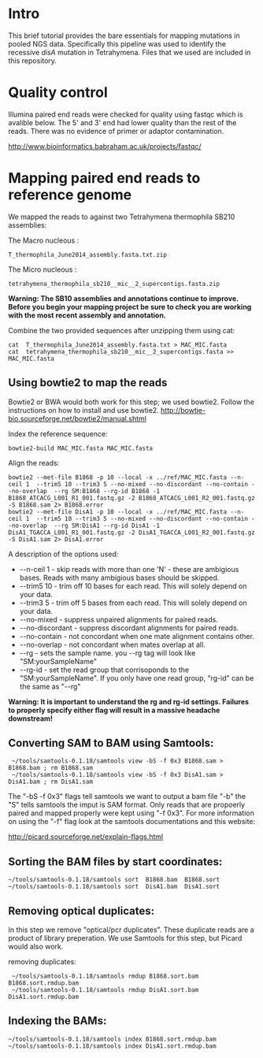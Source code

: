# Intro

This brief tutorial provides the bare essentials for mapping mutations in pooled NGS data. 
Specifically this pipeline was used to identify the recessive *disA* mutation in Tetrahymena.  Files 
that we used are included in this repository.

# Quality control

Illumina paired end reads were checked for quality using fastqc which is avalible below.  The 5' 
and 3' end had lower quality than the rest of the reads.  There was no evidence of primer or adaptor 
contamination. 


   http://www.bioinformatics.babraham.ac.uk/projects/fastqc/

# Mapping paired end reads to reference genome 

We mapped the reads to against two Tetrahymena thermophila SB210 assemblies:

The Macro nucleous :
   ```
   T_thermophila_June2014_assembly.fasta.txt.zip
   ```
The Micro nucleous : 
   ```
   tetrahymena_thermophila_sb210__mic__2_supercontigs.fasta.zip
   ``` 
**Warning: The SB10 assemblies and annotations continue to improve.  Before you begin your mapping project be sure to check you are working with the most recent assembly and annotation.**

Combine the two provided sequences after unzipping them using cat:
   ```
   cat  T_thermophila_June2014_assembly.fasta.txt > MAC_MIC.fasta
   cat  tetrahymena_thermophila_sb210__mic__2_supercontigs.fasta >> MAC_MIC.fasta
   ```

## Using bowtie2 to map the reads 

Bowtie2 or BWA would both work for this step; we used bowtie2.  Follow the instructions on how to install and use bowtie2.
http://bowtie-bio.sourceforge.net/bowtie2/manual.shtml


Index the reference sequence:

```
bowtie2-build MAC_MIC.fasta MAC_MIC.fasta
```

Align the reads:

```
bowtie2 --met-file B1868 -p 10 --local -x ../ref/MAC_MIC.fasta --n-ceil 1  --trim5 10 --trim3 5 --no-mixed --no-discordant --no-contain --no-overlap  --rg SM:B1868 --rg-id B1868 -1 B1868_ATCACG_L001_R1_001.fastq.gz -2 B1868_ATCACG_L001_R2_001.fastq.gz -S B1868.sam 2> B1868.error
bowtie2 --met-file DisA1 -p 10 --local -x ../ref/MAC_MIC.fasta --n-ceil 1  --trim5 10 --trim3 5 --no-mixed --no-discordant --no-contain --no-overlap  --rg SM:DisA1 --rg-id DisA1 -1 DisA1_TGACCA_L001_R1_001.fastq.gz -2 DisA1_TGACCA_L001_R2_001.fastq.gz -S DisA1.sam 2> DisA1.error
```

   A description of the options used:
   
*  --n-ceil 1  - skip reads with more than one 'N' - these are ambigious bases.  Reads with many ambigious bases should be skipped.
*  --trim5  10     - trim off 10 bases for each read.  This will solely depend on your data.
*  --trim3  5      - trim off 5 bases from each read.  This will solely depend on your data.
*  --no-mixed      - suppress unpaired alignments for paired reads.
*  --no-discordant - suppress discordant alignments for paired reads.
*  --no-contain    - not concordant when one mate alignment contains other.
*  --no-overlap    - not concordant when mates overlap at all.
*  --rg            - sets the sample name. you --rg tag will look like "SM:yourSampleName"
*  --rg-id         - set the read group that corrisoponds to the "SM:yourSampleName".  If you only have one read group, "rg-id" can be the same as "--rg"

**Warning: It is important to understand the rg and rg-id settings.  Failures to properly specify either flag will result in a massive headache downstream!**

## Converting SAM to BAM using Samtools:
```
 ~/tools/samtools-0.1.18/samtools view -bS -f 0x3 B1868.sam > B1868.bam ; rm B1868.sam
 ~/tools/samtools-0.1.18/samtools view -bS -f 0x3 DisA1.sam > DisA1.bam ; rm DisA1.sam
```

The "-bS -f 0x3" flags tell samtools we want to output a bam file "-b" the "S" tells samtools the imput is SAM format.
Only reads that are propoerly paired and mapped properly were kept using "-f 0x3".  For more information on using the "-f" flag look at the samtools documentations and this website:

http://picard.sourceforge.net/explain-flags.html

## Sorting the BAM files by start coordinates:
```
~/tools/samtools-0.1.18/samtools sort  B1868.bam  B1868.sort
~/tools/samtools-0.1.18/samtools sort  DisA1.bam  DisA1.sort
```

## Removing optical duplicates:

In this step we remove "optical/pcr duplicates".  These duplicate reads are a product of library preperation.  We use Samtools for this step, but Picard would also work.

removing duplicates:

```
 ~/tools/samtools-0.1.18/samtools rmdup B1868.sort.bam B1868.sort.rmdup.bam
 ~/tools/samtools-0.1.18/samtools rmdup DisA1.sort.bam DisA1.sort.rmdup.bam
 ```
 
 ## Indexing the BAMs:
 ```
 ~/tools/samtools-0.1.18/samtools index B1868.sort.rmdup.bam
 ~/tools/samtools-0.1.18/samtools index DisA1.sort.rmdup.bam
 ```
